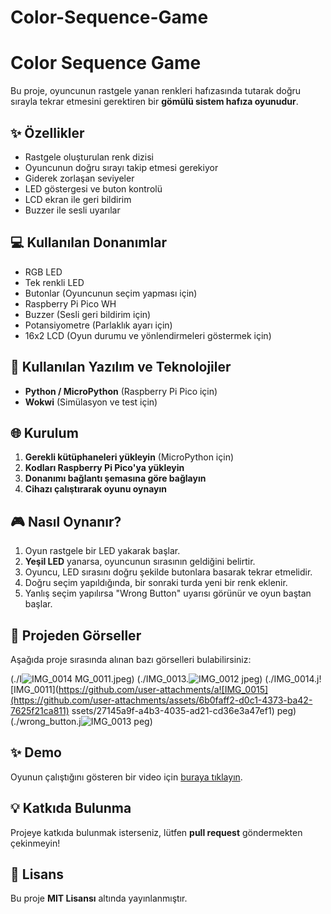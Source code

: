 # Color-Sequence-Game

# Color Sequence Game

Bu proje, oyuncunun rastgele yanan renkleri hafızasında tutarak doğru sırayla tekrar etmesini gerektiren bir **gömülü sistem hafıza oyunudur**.

## ✨ Özellikler
- Rastgele oluşturulan renk dizisi
- Oyuncunun doğru sırayı takip etmesi gerekiyor
- Giderek zorlaşan seviyeler
- LED göstergesi ve buton kontrolü
- LCD ekran ile geri bildirim
- Buzzer ile sesli uyarılar

## 💻 Kullanılan Donanımlar
- RGB LED
- Tek renkli LED
- Butonlar (Oyuncunun seçim yapması için)
- Raspberry Pi Pico WH
- Buzzer (Sesli geri bildirim için)
- Potansiyometre (Parlaklık ayarı için)
- 16x2 LCD (Oyun durumu ve yönlendirmeleri göstermek için)

## 🔧 Kullanılan Yazılım ve Teknolojiler
- **Python / MicroPython** (Raspberry Pi Pico için)
- **Wokwi** (Simülasyon ve test için)

## 🌐 Kurulum
1. **Gerekli kütüphaneleri yükleyin** (MicroPython için)
2. **Kodları Raspberry Pi Pico'ya yükleyin**
3. **Donanımı bağlantı şemasına göre bağlayın**
4. **Cihazı çalıştırarak oyunu oynayın**

## 🎮 Nasıl Oynanır?
1. Oyun rastgele bir LED yakarak başlar.
2. **Yeşil LED** yanarsa, oyuncunun sırasının geldiğini belirtir.
3. Oyuncu, LED sırasını doğru şekilde butonlara basarak tekrar etmelidir.
4. Doğru seçim yapıldığında, bir sonraki turda yeni bir renk eklenir.
5. Yanlış seçim yapılırsa "Wrong Button" uyarısı görünür ve oyun baştan başlar.

## 📸 Projeden Görseller
Aşağıda proje sırasında alınan bazı görselleri bulabilirsiniz:

(./I![IMG_0014](https://github.com/user-attachments/assets/feda0e36-31eb-4b2f-b6c6-eb3c9c0c9369)
MG_0011.jpeg)
(./IMG_0013.![IMG_0012](https://github.com/user-attachments/assets/a58e6d53-0e69-45c2-ad52-81973d34f635)
jpeg)
(./IMG_0014.j![IMG_0011](https://github.com/user-attachments/a![IMG_0015](https://github.com/user-attachments/assets/6b0faff2-d0c1-4373-ba42-7625f21ca811)
ssets/27145a9f-a4b3-4035-ad21-cd36e3a47ef1)
peg)
(./wrong_button.j![IMG_0013](https://github.com/user-attachments/assets/e405b527-e882-40af-a2af-cb6d29de38db)
peg)

## ✨ Demo
Oyunun çalıştığını gösteren bir video için [buraya tıklayın](./game_video.mp4).

## 💡 Katkıda Bulunma
Projeye katkıda bulunmak isterseniz, lütfen **pull request** göndermekten çekinmeyin!

## 📄 Lisans
Bu proje **MIT Lisansı** altında yayınlanmıştır.

